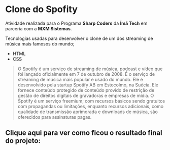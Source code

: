 # Clone do Spofity 

Atividade realizada para o Programa **Sharp Coders** da **Ímã Tech** em parceria com a **MXM Sistemas**.

Tecnologias usadas para desenvolver o clone de um dos streaming de música mais famosos do mundo;
- HTML
- CSS

> O Spotify é um serviço de streaming de música, podcast e vídeo que foi lançado oficialmente em 7 de outubro de 2008. É o serviço de streaming de música mais popular e usado do mundo. Ele é desenvolvido pela startup Spotify AB em Estocolmo, na Suécia. Ele fornece conteúdo protegido de conteúdo provido de restrição de gestão de direitos digitais de gravadoras e empresas de mídia. O Spotify é um serviço freemium; com recursos básicos sendo gratuitos com propagandas ou limitações, enquanto recursos adicionais, como qualidade de transmissão aprimorada e downloads de música, são oferecidos para assinaturas pagas.

## Clique aqui para ver como ficou o resultado final do projeto: 

